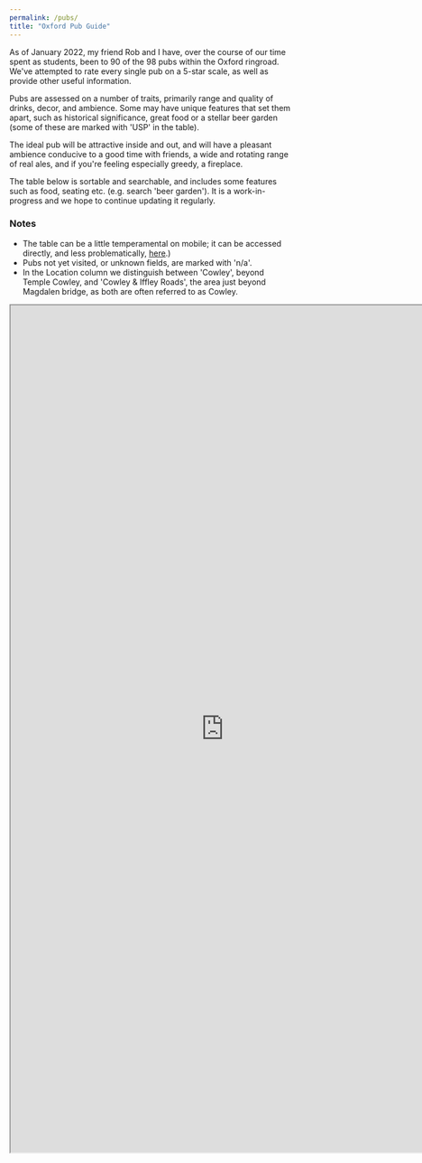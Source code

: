 ```yaml
---
permalink: /pubs/
title: "Oxford Pub Guide"
---
```


<!--
### [Oxford Pub Guide: A Primer](/pubs/background)
-->

As of January 2022, my friend Rob and I have, over the course of our time spent as students, been to 90 of the 98 pubs within the Oxford ringroad. 
We've attempted to rate every single pub on a 5-star scale, as well as provide other useful information.

Pubs are assessed on a number of traits, primarily range and quality of drinks, decor, and ambience. 
Some may have unique features that set them apart, such as historical significance, great food or a stellar beer garden (some of these are marked with 'USP' in the table). 

The ideal pub will be attractive inside and out, and will have a pleasant ambience conducive to a good time with friends, a wide and rotating range of real ales, and if you're feeling especially greedy, a fireplace.

The table below is sortable and searchable, and includes some features such as food, seating etc. (e.g. search 'beer garden'). 
It is a work-in-progress and we hope to continue updating it regularly.

### Notes
* The table can be a little temperamental on mobile; it can be accessed directly, and less problematically, 
[here](https://script.google.com/macros/s/AKfycbyV1Fi0N1cTI4DJv20MrNndW-sXVUuYOTcXBEO8WW0e1eu2WKNiYFQ-2Grnldn-s3ACbw/exec).)
* Pubs not yet visited, or unknown fields, are marked with 'n/a'.
* In the Location column we distinguish between 'Cowley', beyond Temple Cowley, and 'Cowley & Iffley Roads', the area just beyond Magdalen bridge, as both are often referred to as Cowley. 

<iframe src="https://script.google.com/macros/s/AKfycbyV1Fi0N1cTI4DJv20MrNndW-sXVUuYOTcXBEO8WW0e1eu2WKNiYFQ-2Grnldn-s3ACbw/exec" 
height="1500" width="150%"></iframe>

